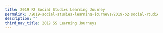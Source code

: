 ```yaml
---
title: 2019 P2 Social Studies Learning Journey
permalink: /2019-social-studies-learning-journeys/2019-p2-social-studies-learning-journey/
description: ""
third_nav_title: 2019 SS Learning Journeys
---
```

